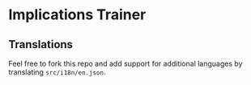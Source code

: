 # Implications Trainer

## Translations

Feel free to fork this repo and add support for additional languages by translating `src/i18n/en.json`.
